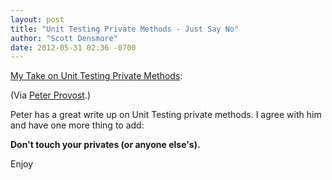```yaml
---
layout: post
title: "Unit Testing Private Methods - Just Say No"
author: "Scott Densmore"
date: 2012-05-31 02:36 -0700
---
```


[My Take on Unit Testing Private Methods](http://www.peterprovost.org/blog/2012/05/31/my-take-on-unit-testing-private-methods):

(Via [Peter Provost](http://www.peterprovost.org/blog/).)

Peter has a great write up on Unit Testing private methods. I agree with him and have one more thing to add:

**Don't touch your privates (or anyone else's).**

Enjoy
